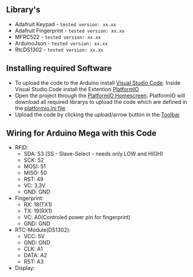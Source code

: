 

## Library's
- Adafruit Keypad       - `tested version: xx.xx`
- Adafruit Fingerprint  - `tested version: xx.xx`
- MFRC522               - `tested version: xx.xx`
- ArduinoJson           - `tested version: xx.xx`
- RtcDS1302             - `tested version: xx.xx`


## Installing required Software
- To upload the code to the Arduino install [Visual Studio Code](https://code.visualstudio.com/download). Inside Visual Studio Code install the Extention [PlatformIO](https://docs.platformio.org/en/stable/integration/ide/vscode.html#installation)
- Open the project through the [PlatformIO Homescreen](https://docs.platformio.org/en/stable/integration/ide/vscode.html#quick-start). PlatformIO will download all required librarys to upload the code which are defined in the [platformio.ini file](https://docs.platformio.org/en/latest/projectconf/index.html)
- Upload the code by clicking the upload/arrow button in the [Toolbar](https://docs.platformio.org/en/stable/integration/ide/vscode.html#platformio-toolbar)



## Wiring for Arduino Mega with this Code
<!-- Wiring not working for Arduino Mega: https://arduino.stackexchange.com/questions/60525/did-not-find-fingerprint-sensor-arduino-mega-2560-adafruit-fingerprint-sensor -->
- RFID:
    - SDA:  53 (SS - Slave-Select - needs only LOW and HIGH)
    - SCK:  52
    - MOSI: 51
    - MISO: 50
    - RST:  49
    - VC:   3,3V
    - GND:  GND
- Fingerprint:
    - RX:  18(TX1)
    - TX:  19(RX1)
    - VC:  A0(Controled power pin for fingerprint)
    - GND: GND
- RTC-Module(DS1302):
    - VCC:  5V
    - GND:  GND
    - CLK:  A1
    - DATA: A2
    - RST:  A3
- Display: